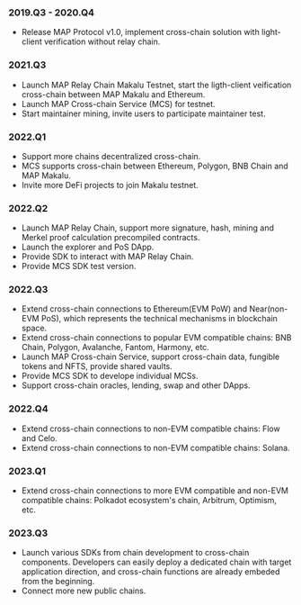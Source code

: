 ### 2019.Q3 - 2020.Q4

- Release MAP Protocol v1.0, implement cross-chain solution with light-client verification without relay chain.

### 2021.Q3

- Launch MAP Relay Chain Makalu Testnet, start the ligth-client veification cross-chain between MAP Makalu and Ethereum.
- Launch MAP Cross-chain Service (MCS) for testnet.
- Start maintainer mining, invite users to participate maintainer test.

### 2022.Q1

- Support more chains decentralized cross-chain.
- MCS supports cross-chain between Ethereum, Polygon, BNB Chain and MAP Makalu.
- Invite more DeFi projects to join Makalu testnet.

### 2022.Q2

- Launch MAP Relay Chain, support more signature, hash, mining and Merkel proof calculation precompiled contracts.
- Launch the explorer and PoS DApp.
- Provide SDK to interact with MAP Relay Chain.
- Provide MCS SDK test version.

### 2022.Q3

- Extend cross-chain connections to Ethereum(EVM PoW) and Near(non-EVM PoS), which represents the technical mechanisms in blockchain space.
- Extend cross-chain connections to popular EVM compatible chains: BNB Chain, Polygon, Avalanche, Fantom, Harmony, etc.
- Launch MAP Cross-chain Service, support cross-chain data, fungible tokens and NFTS, provide shared vaults.
- Provide MCS SDK to develope individual MCSs.
- Support cross-chain oracles, lending, swap and other DApps.

### 2022.Q4

- Extend cross-chain connections to non-EVM compatible chains: Flow and Celo.
- Extend cross-chain connections to non-EVM compatible chains: Solana.

### 2023.Q1
- Extend cross-chain connections to more EVM compatible and non-EVM compatible chains: Polkadot ecosystem's chain, Arbitrum, Optimism, etc.


### 2023.Q3

- Launch various SDKs from chain development to cross-chain components. Developers can easily deploy a dedicated chain with target application direction, and cross-chain functions are already embeded from the beginning. 
- Connect more new public chains.

